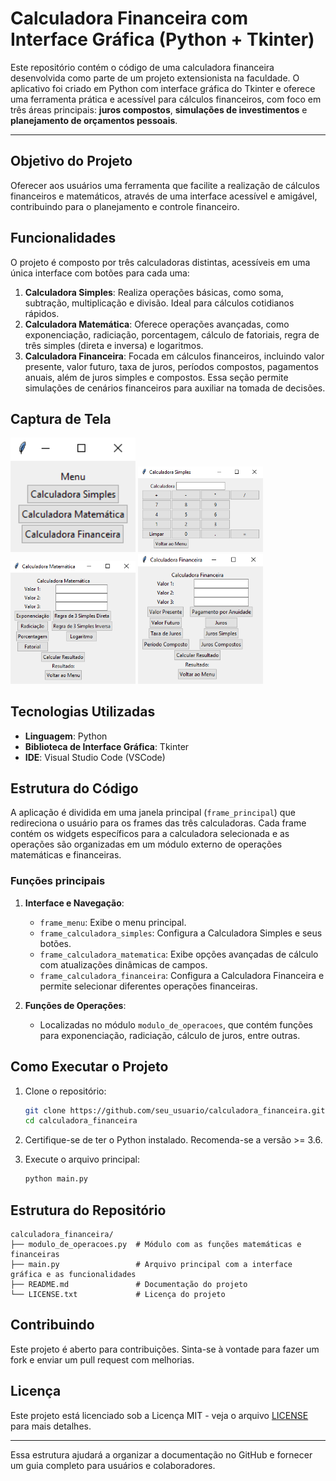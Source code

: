 # Calculadora Financeira com Interface Gráfica (Python + Tkinter)

Este repositório contém o código de uma calculadora financeira desenvolvida como parte de um projeto extensionista na faculdade. O aplicativo foi criado em Python com interface gráfica do Tkinter e oferece uma ferramenta prática e acessível para cálculos financeiros, com foco em três áreas principais: **juros compostos**, **simulações de investimentos** e **planejamento de orçamentos pessoais**.

---

## Objetivo do Projeto

Oferecer aos usuários uma ferramenta que facilite a realização de cálculos financeiros e matemáticos, através de uma interface acessível e amigável, contribuindo para o planejamento e controle financeiro.

## Funcionalidades

O projeto é composto por três calculadoras distintas, acessíveis em uma única interface com botões para cada uma:

1. **Calculadora Simples**: Realiza operações básicas, como soma, subtração, multiplicação e divisão. Ideal para cálculos cotidianos rápidos.
2. **Calculadora Matemática**: Oferece operações avançadas, como exponenciação, radiciação, porcentagem, cálculo de fatoriais, regra de três simples (direta e inversa) e logaritmos.
3. **Calculadora Financeira**: Focada em cálculos financeiros, incluindo valor presente, valor futuro, taxa de juros, períodos compostos, pagamentos anuais, além de juros simples e compostos. Essa seção permite simulações de cenários financeiros para auxiliar na tomada de decisões.

## Captura de Tela

<img src="menu.png" alt="menu" width="200"/>
<img src="calc_simples.png" alt="calc_simples" width="200"/>
<img src="calc_matematica.png" alt="calc_matematica" width="200"/>
<img src="calc_financeira.png" alt="calc_financeira" width="200"/>

## Tecnologias Utilizadas

- **Linguagem**: Python
- **Biblioteca de Interface Gráfica**: Tkinter
- **IDE**: Visual Studio Code (VSCode)

## Estrutura do Código

A aplicação é dividida em uma janela principal (`frame_principal`) que redireciona o usuário para os frames das três calculadoras. Cada frame contém os widgets específicos para a calculadora selecionada e as operações são organizadas em um módulo externo de operações matemáticas e financeiras.

### Funções principais

1. **Interface e Navegação**:
   - `frame_menu`: Exibe o menu principal.
   - `frame_calculadora_simples`: Configura a Calculadora Simples e seus botões.
   - `frame_calculadora_matematica`: Exibe opções avançadas de cálculo com atualizações dinâmicas de campos.
   - `frame_calculadora_financeira`: Configura a Calculadora Financeira e permite selecionar diferentes operações financeiras.

2. **Funções de Operações**:
   - Localizadas no módulo `modulo_de_operacoes`, que contém funções para exponenciação, radiciação, cálculo de juros, entre outras.

## Como Executar o Projeto

1. Clone o repositório:

   ```bash
   git clone https://github.com/seu_usuario/calculadora_financeira.git
   cd calculadora_financeira
   ```

2. Certifique-se de ter o Python instalado. Recomenda-se a versão >= 3.6.

3. Execute o arquivo principal:

   ```bash
   python main.py
   ```

## Estrutura do Repositório

```text
calculadora_financeira/
├── modulo_de_operacoes.py  # Módulo com as funções matemáticas e financeiras
├── main.py                 # Arquivo principal com a interface gráfica e as funcionalidades
├── README.md               # Documentação do projeto
└── LICENSE.txt             # Licença do projeto
```

## Contribuindo

Este projeto é aberto para contribuições. Sinta-se à vontade para fazer um fork e enviar um pull request com melhorias.

## Licença

Este projeto está licenciado sob a Licença MIT - veja o arquivo [LICENSE](LICENSE.txt) para mais detalhes.

--- 

Essa estrutura ajudará a organizar a documentação no GitHub e fornecer um guia completo para usuários e colaboradores.

